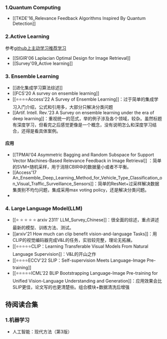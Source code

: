 ---
---

### 1.Quantum Computing
+ [[TKDE'16_Relevance Feedback Algorithms Inspired By Quantum Detection]]

### 2.Active Learning 
参考[github上主动学习推荐学习](https://github.com/SupeRuier/awesome-active-learning#8-groupsscholars)

+ [[SIGIR'06 Laplacian Optimal Design for Image Retrieval]]
+ [[Survey'09_Active learning]]

### 3. Ensemble Learning 
+ [[进化集成学习算法综述]]
+ [[FCS'20 A survey on ensemble learning]]
+ [[⭐⭐⭐⭐Access'22 A Survey of Ensemble Learning]]：过于简单的集成学习入门介绍，公式和引用多，大部分只解决分类问题
+ [[Artif. Intell. Rev.‘23 A Survey on ensemble learning under the era of deep learning]]：重视统一的范式，举的例子涉及各个领域，较杂。虽然标题有深度学习，但看完之后感觉更像是一个概念，没有说明怎么和深度学习结合，还得是看具体案例。
#### 应用
+ [[TPMAI'04 Asymmetric Bagging and Random Subspace for Support Vector Machines-Based Relevance Feedback in Image Retrieval]] ：简单的SVM+随机采样，用于消除CBIR中的数据量小或者不平衡。
+ [[Access'17 An_Ensemble_Deep_Learning_Method_for_Vehicle_Type_Classification_on_Visual_Traffic_Surveillance_Sensors]]：简单的ResNet+过采样解决数据集类别不均匀问题，集成采用max voting policy，还是解决分类问题。
+ 


### 4. Large Language Model(LLM)
+ [[⭐ ⭐ ⭐ ⭐ ⭐ arxiv 2311' LLM_Survey_Chinese]]：很全面的综述，重点讲述最新的模型、训练方法、测试。
+ [[arxiv'21 How much can clip benefit vision-and-language Tasks]]：用CLIP的视觉编码器完成V&L的任务，实验较完整，理论无拓展。
+ [[⭐⭐⭐⭐⭐CLIP：Learning Transferable Visual Models From Natural Language Supervision]]：V&L的开山之作
+ [[⭐⭐⭐⭐ECCV'22 SLIP：Self-supervision Meets Language-Image Pre-training]]
+ [[⭐⭐⭐⭐⭐ICML'22 BLIP Bootstrapping Language-Image Pre-training for Unified Vision-Language Understanding and Generation]]：应用效果会比SLIP更佳，论文写的也更清楚些。组合模块+数据清洗后增强

## 待阅读合集
### 1.机器学习
+ 人工智能：现代方法（第3版）